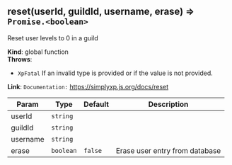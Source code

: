 <a name="reset"></a>

## reset(userId, guildId, username, erase) ⇒ <code>Promise.&lt;boolean&gt;</code>

Reset user levels to 0 in a guild

**Kind**: global function  
**Throws**:

- <code>XpFatal</code> If an invalid type is provided or if the value is not provided.

**Link**: `Documentation:` https://simplyxp.js.org/docs/reset

| Param    | Type                 | Default            | Description                    |
|----------|----------------------|--------------------|--------------------------------|
| userId   | <code>string</code>  |                    |                                |
| guildId  | <code>string</code>  |                    |                                |
| username | <code>string</code>  |                    |                                |
| erase    | <code>boolean</code> | <code>false</code> | Erase user entry from database |

